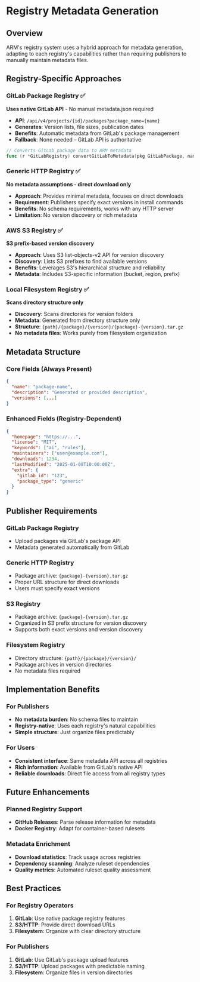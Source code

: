 # Registry Metadata Generation

## Overview

ARM's registry system uses a hybrid approach for metadata generation, adapting to each registry's capabilities rather than requiring publishers to manually maintain metadata files.

## Registry-Specific Approaches

### GitLab Package Registry ✅
**Uses native GitLab API** - No manual metadata.json required

- **API**: `/api/v4/projects/{id}/packages?package_name={name}`
- **Generates**: Version lists, file sizes, publication dates
- **Benefits**: Automatic metadata from GitLab's package management
- **Fallback**: None needed - GitLab API is authoritative

```go
// Converts GitLab package data to ARM metadata
func (r *GitLabRegistry) convertGitLabToMetadata(pkg GitLabPackage, name string) *Metadata
```

### Generic HTTP Registry ✅
**No metadata assumptions - direct download only**

- **Approach**: Provides minimal metadata, focuses on direct downloads
- **Requirement**: Publishers specify exact versions in install commands
- **Benefits**: No schema requirements, works with any HTTP server
- **Limitation**: No version discovery or rich metadata

### AWS S3 Registry ✅
**S3 prefix-based version discovery**

- **Approach**: Uses S3 list-objects-v2 API for version discovery
- **Discovery**: Lists S3 prefixes to find available versions
- **Benefits**: Leverages S3's hierarchical structure and reliability
- **Metadata**: Includes S3-specific information (bucket, region, prefix)

### Local Filesystem Registry ✅
**Scans directory structure only**

- **Discovery**: Scans directories for version folders
- **Metadata**: Generated from directory structure only
- **Structure**: `{path}/{package}/{version}/{package}-{version}.tar.gz`
- **No metadata files**: Works purely from filesystem organization

## Metadata Structure

### Core Fields (Always Present)
```json
{
  "name": "package-name",
  "description": "Generated or provided description",
  "versions": [...]
}
```

### Enhanced Fields (Registry-Dependent)
```json
{
  "homepage": "https://...",
  "license": "MIT",
  "keywords": ["ai", "rules"],
  "maintainers": ["user@example.com"],
  "downloads": 1234,
  "lastModified": "2025-01-08T10:00:00Z",
  "extra": {
    "gitlab_id": "123",
    "package_type": "generic"
  }
}
```

## Publisher Requirements

### GitLab Package Registry
- Upload packages via GitLab's package API
- Metadata generated automatically from GitLab

### Generic HTTP Registry
- Package archive: `{package}-{version}.tar.gz`
- Proper URL structure for direct downloads
- Users must specify exact versions

### S3 Registry
- Package archive: `{package}-{version}.tar.gz`
- Organized in S3 prefix structure for version discovery
- Supports both exact versions and version discovery

### Filesystem Registry
- Directory structure: `{path}/{package}/{version}/`
- Package archives in version directories
- No metadata files required

## Implementation Benefits

### For Publishers
- **No metadata burden**: No schema files to maintain
- **Registry-native**: Uses each registry's natural capabilities
- **Simple structure**: Just organize files predictably

### For Users
- **Consistent interface**: Same metadata API across all registries
- **Rich information**: Available from GitLab's native API
- **Reliable downloads**: Direct file access from all registry types

## Future Enhancements

### Planned Registry Support
- **GitHub Releases**: Parse release information for metadata
- **Docker Registry**: Adapt for container-based rulesets

### Metadata Enrichment
- **Download statistics**: Track usage across registries
- **Dependency scanning**: Analyze ruleset dependencies
- **Quality metrics**: Automated ruleset quality assessment

## Best Practices

### For Registry Operators
1. **GitLab**: Use native package registry features
2. **S3/HTTP**: Provide direct download URLs
3. **Filesystem**: Organize with clear directory structure

### For Publishers
1. **GitLab**: Use GitLab's package upload features
2. **S3/HTTP**: Upload packages with predictable naming
3. **Filesystem**: Organize files in version directories
